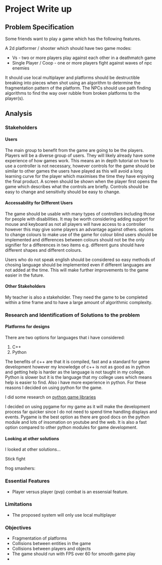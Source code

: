 # Project Write up

## **Problem Specification**

Some friends want to play a game which has the following features.

A 2d platformer / shooter which should have two game modes:

* Vs - two or more players play against each other in a deathmatch game
* Single Player / Coop - one or more players fight against waves of npc enemies

It should use local multiplayer and platforms should be destructible breaking into pieces when shot using an algorithm to determine the fragmentation pattern of the platform. The NPCs should use path finding algorithms to find the way over rubble from broken platforms to the player(s).

## **Analysis**

### **Stakeholders**

#### **Users**

The main group to benefit from the game are going to be the players. Players will be a diverse group of users. They will likely already have some experience of how games work. This means an in depth tutorial on how to use a controller is not necessary, however controls for the game should be similar to other games the users have played as this will avoid a long learning curve for the player which maximises the time they have enjoying the final product. A screen should be shown when the player first opens the game which describes what the controls are briefly. Controls should be easy to change and sensitivity should be easy to change.

#### **Accessability for Different Users**

The game should be usable with many types of controllers including those for people with disabilities. It may be worth considering adding support for mouse and keyboard as not all players will have access to a controller however this may give some players an advantage against others. options to change colours to make use of the game for colour blind users should be implemented and differences between colours should not be the only signifier for a differences in two items e.g. different guns should have different shapes and different colours.

Users who do not speak english should be considered so easy methods of chosing language should be implemented even if different languages are not added at the time. This will make further improvements to the game easier in the future.

#### **Other Stakeholders**

My teacher is also a stakeholder. They need the game to be completed within a time frame and to have a large amount of algorithmic complexity.

### **Research and Identificatiom of Solutions to the problem**

#### **Platforms for designs**

There are two options for languages that i have considered:

1. C++
2. Python

The benefits of c++ are that it is compiled, fast and a standard for game development however my knowledge of c++ is not as good as in python and getting help is harder as the language is not taught in my college. Python is slower but it is the language that my college uses which means help is easier to find. Also i have more experience in python. For these reasons I decided on using python for the game.

I did some research on [python game libraries](https://geekflare.com/python-game-development-libraries-frameworks/)

I decided on using pygame for my game as it will make the development process far quicker since I do not need to spend time handling displays and events. Pygame is the best option as there are good docs on the python module and lots of insomation on youtube and the web. It is also a fast option compared to other python modules for game development.

#### **Looking at other solutions**

I looked at other solutions...

Stick fight

frog smashers:

### **Essential Features**

* Player versus player (pvp) combat is an essensial feature.

### **Limitations**

* The proposed system will only use local multiplayer 

### **Objectives**

* Fragmentation of platforms
* Collisions between entities in the game
* Collisions between players and objects
* The game should run with FPS over 60 for smooth game play
* 
